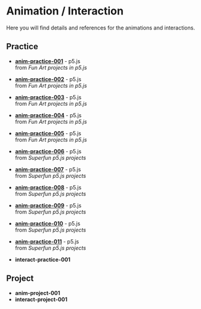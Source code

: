 # Animation / Interaction

Here you will find details and references for the animations and interactions.

## Practice
- [**anim-practice-001**](processing/anim-practice-001.md) - p5.js
  <br> from _Fun Art projects in p5.js_
- [**anim-practice-002**](processing/anim-practice-002.md) - p5.js
  <br> from _Fun Art projects in p5.js_
- [**anim-practice-003**](processing/anim-practice-003.md) - p5.js
  <br> from _Fun Art projects in p5.js_
- [**anim-practice-004**](processing/anim-practice-004.md) - p5.js
  <br> from _Fun Art projects in p5.js_
- [**anim-practice-005**](processing/anim-practice-005.md) - p5.js
  <br> from _Fun Art projects in p5.js_
  
- [**anim-practice-006**](processing/anim-practice-006.md) - p5.js
  <br> from _Superfun p5.js projects_
- [**anim-practice-007**](processing/anim-practice-007.md) - p5.js
  <br> from _Superfun p5.js projects_
- [**anim-practice-008**](processing/anim-practice-008.md) - p5.js
  <br> from _Superfun p5.js projects_
- [**anim-practice-009**](processing/anim-practice-009.md) - p5.js
  <br> from _Superfun p5.js projects_
- [**anim-practice-010**](processing/anim-practice-010.md) - p5.js
  <br> from _Superfun p5.js projects_
- [**anim-practice-011**](processing/anim-practice-011.md) - p5.js
  <br> from _Superfun p5.js projects_

- **interact-practice-001** 

## Project

- **anim-project-001** 
- **interact-project-001** 
